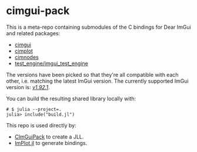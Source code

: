 # cimgui-pack

This is a meta-repo containing submodules of the C bindings for Dear ImGui and
related packages:
- [cimgui](https://github.com/cimgui/cimgui)
- [cimplot](https://github.com/cimgui/cimplot)
- [cimnodes](https://github.com/cimgui/cimnodes)
- [test_engine/imgui_test_engine](https://github.com/ocornut/imgui_test_engine)

The versions have been picked so that they're all compatible with each other,
i.e. matching the latest ImGui version. The currently supported ImGui version
is: [*v1.92.1*](https://github.com/ocornut/imgui/releases/tag/v1.92.0).

You can build the resulting shared library locally with:
```julia-repl
# $ julia --project=.
julia> include("build.jl")
```

This repo is used directly by:
- [CImGuiPack](https://github.com/JuliaPackaging/Yggdrasil/tree/master/C/CImGuiPack)
  to create a JLL.
- [ImPlot.jl](https://github.com/wsphillips/ImPlot.jl) to generate bindings.
